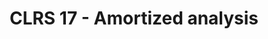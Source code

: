 ---
title: "CLRS 17 - Amortized analysis"
published: true
morea_id: reading-cormen-17
morea_summary: "aggregate analysis, the accounting method, the potential method, dynamic tables"
morea_type: reading
morea_sort_order: 4
morea_url: http://mitpress.mit.edu/books/introduction-algorithms
morea_labels:
 - Textbook
 - 30 pages
---